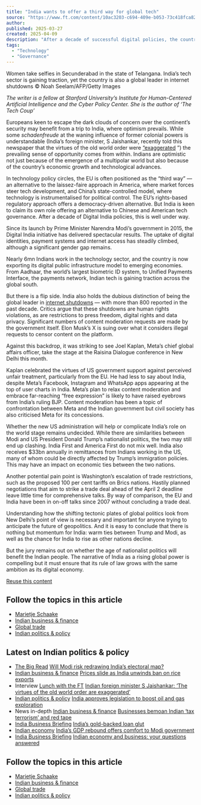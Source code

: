 ```yaml
---
title: "India wants to offer a third way for global tech"
source: "https://www.ft.com/content/10ac3203-c694-409e-b053-73c418fca827"
author:
published: 2025-03-27
created: 2025-04-09
description: "After a decade of successful digital policies, the country is keen to claim a role as an alternative to US and Chinese governance"
tags:
  - "Technology"
  - "Governance"
---
```



Women take selfies in Secunderabad in the state of Telangana. India’s tech sector is gaining traction, yet the country is also a global leader in internet shutdowns © Noah Seelam/AFP/Getty Images

*The writer is a fellow at Stanford University’s Institute for Human-Centered Artificial Intelligence and the Cyber Policy Center. She is the author of ‘The Tech Coup’*

Europeans keen to escape the dark clouds of concern over the continent’s security may benefit from a trip to India, where optimism prevails. While some *schadenfreude* at the waning influence of former colonial powers is understandable (India’s foreign minister, S Jaishankar, recently told this newspaper that the virtues of the old world order were [“exaggerated](https://www.ft.com/content/2877a710-8090-4104-b9c3-42a6b2d3a98f) ”) the prevailing sense of opportunity comes from within. Indians are optimistic not just because of the emergence of a multipolar world but also because of the country’s economic growth and technological advances.

In technology policy circles, the EU is often positioned as the “third way” — an alternative to the laissez-faire approach in America, where market forces steer tech development, and China’s state-controlled model, where technology is instrumentalised for political control. The EU’s rights-based regulatory approach offers a democracy-driven alternative. But India is keen to claim its own role offering an alternative to Chinese and American tech governance. After a decade of Digital India policies, this is well under way.

Since its launch by Prime Minister Narendra Modi’s government in 2015, the Digital India initiative has delivered spectacular results. The uptake of digital identities, payment systems and internet access has steadily climbed, although a significant gender gap remains.

Nearly 6mn Indians work in the technology sector, and the country is now exporting its digital public infrastructure model to emerging economies. From Aadhaar, the world’s largest biometric ID system, to Unified Payments Interface, the payments network, Indian tech is gaining traction across the global south.

But there is a flip side. India also holds the dubious distinction of being the global leader in [internet shutdowns](https://internetshutdowns.in/) — with more than 800 reported in the past decade. Critics argue that these shutdowns are human rights violations, as are restrictions to press freedom, digital rights and data privacy. Significant numbers of content moderation requests are made by the government itself. Elon Musk’s X is suing over what it considers illegal requests to censor content on the platform.

Against this backdrop, it was striking to see Joel Kaplan, Meta’s chief global affairs officer, take the stage at the Raisina Dialogue conference in New Delhi this month.

Kaplan celebrated the virtues of US government support against perceived unfair treatment, particularly from the EU. He had less to say about India, despite Meta’s Facebook, Instagram and WhatsApp apps appearing at the top of user charts in India. Meta’s plan to relax content moderation and embrace far-reaching “free expression” is likely to have raised eyebrows from India’s ruling BJP. Content moderation has been a topic of confrontation between Meta and the Indian government but civil society has also criticised Meta for its concessions.

Whether the new US administration will help or complicate India’s role on the world stage remains undecided. While there are similarities between Modi and US President Donald Trump’s nationalist politics, the two may still end up clashing. India First and America First do not mix well. India also receives $33bn annually in remittances from Indians working in the US, many of whom could be directly affected by Trump’s immigration policies. This may have an impact on economic ties between the two nations.

Another potential pain point is Washington’s escalation of trade restrictions, such as the proposed 100 per cent tariffs on Brics nations. Hastily planned negotiations that aim to strike a trade deal ahead of the April 2 deadline leave little time for comprehensive talks. By way of comparison, the EU and India have been in on-off talks since 2007 without concluding a trade deal.

Understanding how the shifting tectonic plates of global politics look from New Delhi’s point of view is necessary and important for anyone trying to anticipate the future of geopolitics. And it is easy to conclude that there is nothing but momentum for India: warm ties between Trump and Modi, as well as the chance for India to rise as other nations decline.

But the jury remains out on whether the age of nationalist politics will benefit the Indian people. The narrative of India as a rising global power is compelling but it must ensure that its rule of law grows with the same ambition as its digital economy.

[Reuse this content](https://enterprise.ft.com/en-gb/services/republishing/republish-content-request?ft-content-uuid=10ac3203-c694-409e-b053-73c418fca827)

## Follow the topics in this article

- [Marietje Schaake](https://www.ft.com/marietje-schaake)
- [Indian business & finance](https://www.ft.com/indian-business-finance)
- [Global trade](https://www.ft.com/global-trade)
- [Indian politics & policy](https://www.ft.com/indian-politics-policy)

## Latest on Indian politics & policy

- [The Big Read](https://www.ft.com/the-big-read) [Will Modi risk redrawing India’s electoral map?](https://www.ft.com/content/706d222c-6b50-4eb2-b8ec-5d932133063d)
- [Indian business & finance](https://www.ft.com/indian-business-finance) [Prices slide as India unwinds ban on rice exports](https://www.ft.com/content/c696580f-26e5-4360-937e-4b8375dc9ad6)
- Interview [Lunch with the FT](https://www.ft.com/life-arts/lunch-with-the-ft) [Indian foreign minister S Jaishankar: ‘The virtues of the old world order are exaggerated’](https://www.ft.com/content/2877a710-8090-4104-b9c3-42a6b2d3a98f)
- [Indian politics & policy](https://www.ft.com/indian-politics-policy) [India approves legislation to boost oil and gas exploration](https://www.ft.com/content/98cf762e-6b72-4976-8681-cd2e3d2cdb92)
- News in-depth [Indian business & finance](https://www.ft.com/indian-business-finance) [Businesses bemoan Indian ‘tax terrorism’ and red tape](https://www.ft.com/content/ac3e2fd0-4697-48b4-9bf7-6c2d7d02247e)
- [India Business Briefing](https://www.ft.com/india-business-briefing) [India’s gold-backed loan glut](https://www.ft.com/content/33a39a72-191c-4ea1-98c6-c1e514f5bb2a)
- [Indian economy](https://www.ft.com/indian-economy) [India’s GDP rebound offers comfort to Modi government](https://www.ft.com/content/ace560e2-794c-4621-a57c-cc828c6f91e4)
- [India Business Briefing](https://www.ft.com/india-business-briefing) [Indian economy and business: your questions answered](https://www.ft.com/content/987e15bb-fccc-49a7-b318-62225c25d06b)

## Follow the topics in this article

- [Marietje Schaake](https://www.ft.com/marietje-schaake)
- [Indian business & finance](https://www.ft.com/indian-business-finance)
- [Global trade](https://www.ft.com/global-trade)
- [Indian politics & policy](https://www.ft.com/indian-politics-policy)